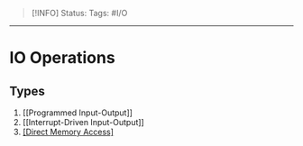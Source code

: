 > [!INFO]
> Status:
> Tags: #I/O

----
# IO Operations
## Types
1. [[Programmed Input-Output]]
2. [[Interrupt-Driven Input-Output]]
3. [[Direct Memory Access]](DMA)